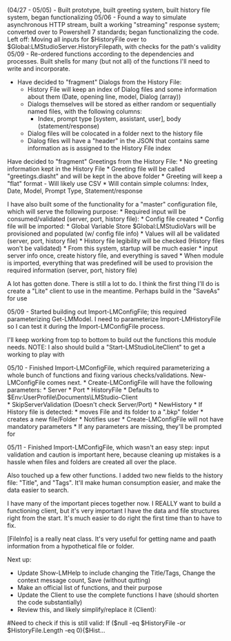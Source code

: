 (04/27 - 05/05) - Built prototype, built greeting system, built history file system, began functionalizing
05/06 - Found a way to simulate asynchronous HTTP stream, built a working "streaming" response system; converted over to Powershell 7 standards; began functionalizing the code.
Left off: Moving all inputs for $HistoryFile over to $Global:LMStudioServer.HistoryFilepath, with checks for the path's validity
05/09 - Re-ordered functions according to the dependencies and processes. Built shells for many (but not all) of the functions I'll need to write and incorporate.

* Have decided to "fragment" Dialogs from the History File: 
    * History File will keep an index of Dialog files and some information about them (Date, opening line, model, Dialog (array))
    * Dialogs themselves will be stored as either random or sequentially named files, with the following columns:
        * Index, prompt type [system, assistant, user], body (statement/response)
    * Dialog files will be colocated in a folder next to the history file
    * Dialog files will have a "header" in the JSON that contains same information as is assigned to the History File index

Have decided to "fragment" Greetings from the History File:
    * No greeting information kept in the History File
    * Greeting file will be called "greetings.diasht" and will be kept in the above folder
    * Greeting will keep a "flat" format - Will likely use CSV
        * Will contain simple columns: Index, Date, Model, Prompt Type, Statement/response

I have also built some of the functionality for a "master" configuration file, which will serve the following purpose:
    * Required input will be consumed/validated (server, port, history file):
        * Config file created
    * Config file will be imported:
        * Global Variable Store $Global:LMStudioVars will be provisioned and populated (w/ config file info)
        * Values will all be validated (server, port, history file)
        * History file legibility will be checked (History files won't be validated)
    * From this system, startup will be much easier
        * input server info once, create history file, and everything is saved
        * When module is imported, everything that was predefined will be used to provision the required information (server, port, history file)

A lot has gotten done. There is still a lot to do. I think the first thing I'll do is create a "Lite" client to use in the meantime. Perhaps build in the "SaveAs" for use

05/09 - Started building out Import-LMConfigFile; this required parameterizing Get-LMModel. I need to parameterize Import-LMHistoryFile so I can test it during the Import-LMConfigFile process.

I'll keep working from top to bottom to build out the functions this module needs. NOTE: I also should build a "Start-LMStudioLiteClient" to get a working to play with

05/10 - Finished Import-LMConfigFile, which required parameterizing a whole bunch of functions and fixing various checks/validations. New-LMConfigFile comes next.
    * Create-LMConfigFile will have the following parameters:
        * Server
        * Port
        * HistoryFile
            * Defaults to $Env:UserProfile\Documents\LMStudio-Client\
        * SkipServerValidation (Doesn't check Server/Port)
        * NewHistory 
            * If History file is detected:
                * moves File and its folder to a ".bkp" folder
                * creates a new file/Folder
                * Notifies user
    * Create-LMConfigFile will not have mandatory parameters
        * If any parameters are missing, they'll be prompted for

05/11 - Finished Import-LMConfigFile, which wasn't an easy step: input validation and caution is important here, because cleaning up mistakes is a hassle when files and folders are created all over the place.

Also touched up a few other functions. I added two new fields to the history file: "Title", and "Tags". It'll make human consumption easier, and make the data easier to search.

I have many of the important pieces together now. I REALLY want to build a functioning client, but it's very important I have the data and file structures right from the start. It's much easier to do right the first time than to have to fix.

[FileInfo] is a really neat class. It's very useful for getting name and paath information from a hypothetical file or folder.

Next up:

* Update Show-LMHelp to include changing the Title/Tags, Change the context message count, Save (without qutting)
* Make an official list of functions, and their purpose
* Update the Client to use the complete functions I have (should shorten the code substantially)
* Review this, and likely simplify/replace it (Client):

#Need to check if this is still valid:
        If ($null -eq $HistoryFile -or $HistoryFile.Length -eq 0){$Hist...



